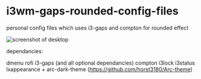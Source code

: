 # i3wm-gaps-rounded-config-files

personal config files which uses i3-gaps and compton for rounded effect

![screenshot of desktop](https://user-images.githubusercontent.com/98353191/155392101-ec64039e-1589-42af-b213-2234c48c2ed7.png)

dependancies:

dmenu
rofi
i3-gaps (and all optional dependancies)
compton
i3lock
i3status
lxappearance + arc-dark-theme (https://github.com/horst3180/Arc-theme)

